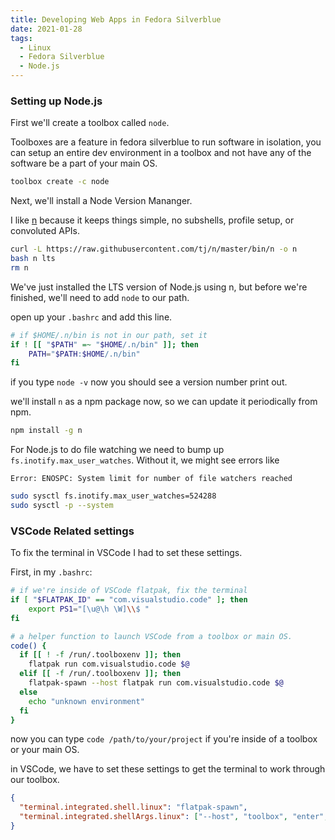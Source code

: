 ```yaml
---
title: Developing Web Apps in Fedora Silverblue
date: 2021-01-28
tags:
  - Linux
  - Fedora Silverblue
  - Node.js
---
```


### Setting up Node.js

First we'll create a toolbox called `node`.

Toolboxes are a feature in fedora silverblue to run software in isolation, you can setup an entire dev environment in a toolbox and not have any of the software be a part of your main OS.

```sh
toolbox create -c node
```

Next, we'll install a Node Version Mananger.

I like [n](https://github.com/tj/n) because it keeps things simple, no subshells, profile setup, or convoluted APIs.

```sh
curl -L https://raw.githubusercontent.com/tj/n/master/bin/n -o n
bash n lts
rm n
```

We've just installed the LTS version of Node.js using n, but before we're finished, we'll need to add `node` to our path.

open up your `.bashrc` and add this line.

```sh
# if $HOME/.n/bin is not in our path, set it
if ! [[ "$PATH" =~ "$HOME/.n/bin" ]]; then
    PATH="$PATH:$HOME/.n/bin"
fi
```

if you type `node -v` now you should see a version number print out.

we'll install `n` as a npm package now, so we can update it periodically from npm.

```sh
npm install -g n
```

For Node.js to do file watching we need to bump up `fs.inotify.max_user_watches`. Without it, we might see errors like

```
Error: ENOSPC: System limit for number of file watchers reached
```

```sh
sudo sysctl fs.inotify.max_user_watches=524288
sudo sysctl -p --system
```

### VSCode Related settings

To fix the terminal in VSCode I had to set these settings.

First, in my `.bashrc`:

```sh
# if we're inside of VSCode flatpak, fix the terminal
if [ "$FLATPAK_ID" == "com.visualstudio.code" ]; then
	export PS1="[\u@\h \W]\\$ "
fi

# a helper function to launch VSCode from a toolbox or main OS.
code() {
  if [[ ! -f /run/.toolboxenv ]]; then
    flatpak run com.visualstudio.code $@
  elif [[ -f /run/.toolboxenv ]]; then
    flatpak-spawn --host flatpak run com.visualstudio.code $@
  else
    echo "unknown environment"
  fi
}
```

now you can type `code /path/to/your/project` if you're inside of a toolbox or your main OS.

in VSCode, we have to set these settings to get the terminal to work through our toolbox.

```json
{
  "terminal.integrated.shell.linux": "flatpak-spawn",
  "terminal.integrated.shellArgs.linux": ["--host", "toolbox", "enter", "node"]
}
```
